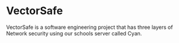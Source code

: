 # VectorSafe
VectorSafe is a software engineering project that has three layers of Network security using our schools server called Cyan.
